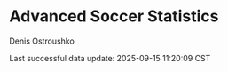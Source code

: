 # Advanced Soccer Statistics
Denis Ostroushko

<!-- gfm -->

Last successful data update: 2025-09-15 11:20:09 CST
